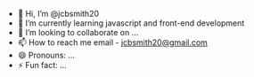 - 👋 Hi, I’m @jcbsmith20
- 🌱 I’m currently learning javascript and front-end development
- 💞️ I’m looking to collaborate on ...
- 📫 How to reach me email - jcbsmith20@gmail.com
- 😄 Pronouns: ...
- ⚡ Fun fact: ...

<!---
jcbsmith20/jcbsmith20 is a ✨ special ✨ repository because its `README.md` (this file) appears on your GitHub profile.
You can click the Preview link to take a look at your changes.
--->
